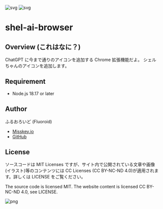 ![svg](https://img.shields.io/badge/-Typescript-007ACC.svg?logo=typescript&style=plastic)
![svg](https://img.shields.io/badge/license-MIT-blue.svg)

# shel-ai-browser

## Overview (これはなに？)

ChatGPT に今まで通りのアイコンを追加する Chrome 拡張機能だよ。
シェルちゃんのアイコンを追加します。

## Requirement

- Node.js 18.17 or later

## Author

ふるおろいど (Fluoroid)

- [Misskey.io](https://misskey.io/@Fluoroid)
- [GitHub](https://github.com/fluoroid)

## License

ソースコードは MIT Licenses ですが、サイト内で公開されている文章や画像(イラスト)等のコンテンツには CC Licenses (CC BY-NC-ND 4.0)が適用されます。詳しくは LICENSE をご覧ください。

The source code is licensed MIT. The website content is licensed CC BY-NC-ND 4.0, see LICENSE.

![png](https://creativecommons.jp/wp-content/uploads/2015/04/by-nc-nd.png?w=300)
